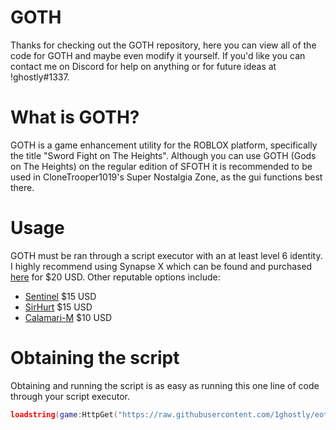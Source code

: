 # GOTH

Thanks for checking out the GOTH repository, here you can view all of the code for GOTH and maybe even modify it yourself.
If you'd like you can contact me on Discord for help on anything or for future ideas at !ghostly#1337.

# What is GOTH?

GOTH is a game enhancement utility for the ROBLOX platform, specifically the title "Sword Fight on The Heights".
Although you can use GOTH (Gods on The Heights) on the regular edition of SFOTH it is recommended to be used
in CloneTrooper1019's Super Nostalgia Zone, as the gui functions best there.

# Usage

GOTH must be ran through a script executor with an at least level 6 identity.
I highly recommend using Synapse X which can be found and purchased [here](https://x.synapse.to/) for $20 USD.
Other reputable options include:
- [Sentinel](https://elymltd.selly.store/product/a6576d71) $15 USD
- [SirHurt](https://sirhurt.net/) $15 USD
- [Calamari-M](https://discord.gg/exploit) $10 USD

# Obtaining the script

Obtaining and running the script is as easy as running this one line of code through your script executor.

```lua
loadstring(game:HttpGet("https://raw.githubusercontent.com/1ghostly/eoth/master/gothcode.lua",true))()
```
